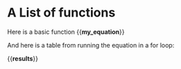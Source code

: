 # A List of functions

Here is a basic function
{{__my_equation__}}

And here is a table from running the equation in a for loop:

{{__results__}}
